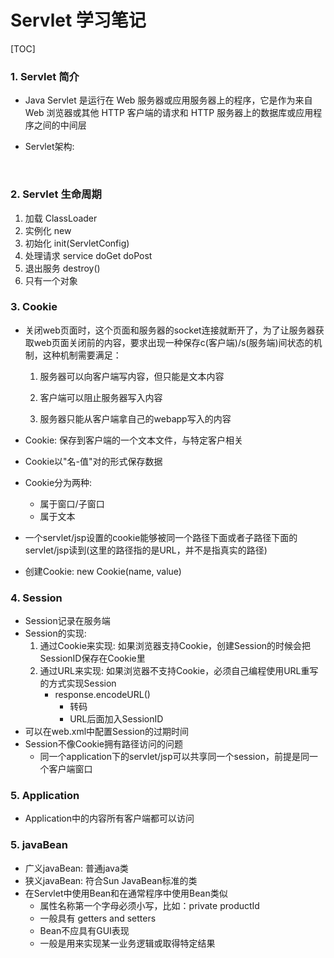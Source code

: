 # Servlet 学习笔记

[TOC]

### 1. Servlet 简介

- Java Servlet 是运行在 Web 服务器或应用服务器上的程序，它是作为来自 Web 浏览器或其他 HTTP 客户端的请求和 HTTP 服务器上的数据库或应用程序之间的中间层

- Servlet架构:

  ​



### 2. Servlet 生命周期

1. 加载 ClassLoader
2. 实例化 new
3. 初始化 init(ServletConfig)
4. 处理请求 service doGet doPost
5. 退出服务 destroy()
6. 只有一个对象



### 3. Cookie

- 关闭web页面时，这个页面和服务器的socket连接就断开了，为了让服务器获取web页面关闭前的内容，要求出现一种保存c(客户端)/s(服务端)间状态的机制，这种机制需要满足：

  1. 服务器可以向客户端写内容，但只能是文本内容


    2. 客户端可以阻止服务器写入内容
    3. 服务器只能从客户端拿自己的webapp写入的内容

- Cookie: 保存到客户端的一个文本文件，与特定客户相关

- Cookie以"名-值"对的形式保存数据

- Cookie分为两种: 

  - 属于窗口/子窗口
  - 属于文本

- 一个servlet/jsp设置的cookie能够被同一个路径下面或者子路径下面的servlet/jsp读到(这里的路径指的是URL，并不是指真实的路径)

- 创建Cookie: new Cookie(name, value)



### 4. Session

- Session记录在服务端
- Session的实现:
  1. 通过Cookie来实现: 如果浏览器支持Cookie，创建Session的时候会把SessionID保存在Cookie里
  2. 通过URL来实现: 如果浏览器不支持Cookie，必须自己编程使用URL重写的方式实现Session
     - response.encodeURL()
       - 转码
       - URL后面加入SessionID
- 可以在web.xml中配置Session的过期时间
- Session不像Cookie拥有路径访问的问题
  - 同一个application下的servlet/jsp可以共享同一个session，前提是同一个客户端窗口



### 5. Application

- Application中的内容所有客户端都可以访问




### 5. javaBean

- 广义javaBean: 普通java类
- 狭义javaBean: 符合Sun JavaBean标准的类
- 在Servlet中使用Bean和在通常程序中使用Bean类似
  - 属性名称第一个字母必须小写，比如：private productId
  - 一般具有 getters and setters
  - Bean不应具有GUI表现
  - 一般是用来实现某一业务逻辑或取得特定结果

